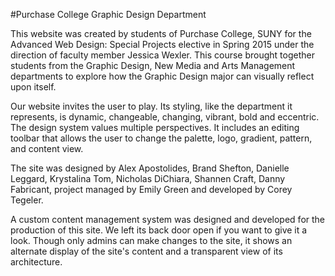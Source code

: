 #Purchase College Graphic Design Department

This website was created by students of Purchase College, SUNY for the Advanced Web Design: Special Projects elective in Spring 2015 under the direction of faculty member Jessica Wexler. This course brought together students from the Graphic Design, New Media and Arts Management departments to explore how the Graphic Design major can visually reflect upon itself.

Our website invites the user to play. Its styling, like the department it represents, is dynamic, changeable, changing, vibrant, bold and eccentric. The design system values multiple perspectives. It includes an editing toolbar that allows the user to change the palette, logo, gradient, pattern, and content view.

The site was designed by Alex Apostolides, Brand Shefton, Danielle Leggard, Krystalina Tom, Nicholas DiChiara, Shannen Craft, Danny Fabricant, project managed by Emily Green and developed by Corey Tegeler.

A custom content management system was designed and developed for the production of this site. We left its back door open if you want to give it a look. Though only admins can make changes to the site, it shows an alternate display of the site's content and a transparent view of its architecture.
